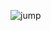 ![jump](https://user-images.githubusercontent.com/19540357/27997946-faccbb60-64d8-11e7-96a9-b73ece8b9843.png)
